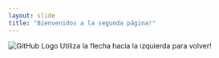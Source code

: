 ```yaml
---
layout: slide
title: "Bienvenidos a la segunda página!"
---
```

![GitHub Logo](/images/logo.png)
Utiliza la flecha hacia la izquierda para volver!
